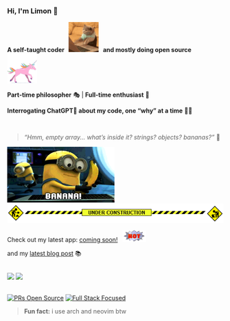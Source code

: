 ### Hi, I'm Limon 👋

**A self-taught coder &nbsp;&nbsp;<img src="cat-typing.gif" width="70" />&nbsp;&nbsp; and mostly doing open source** &nbsp;&nbsp;<img src="unicorn.gif" width="70" />&nbsp;&nbsp;

**Part-time philosopher** 🎭 | **Full-time enthusiast** 🚀

**Interrogating ChatGPT💬 about my code, one “why” at a time** 👾🔮

<br>

> _“Hmm, empty array... what’s inside it? strings? objects? bananas?”_ 🍌

<img src="banana-minions.gif" width="250">

<br>

<img src="under-construction.gif" />

Check out my latest app: [coming soon!](#) &nbsp;&nbsp;<img src="hot.gif" />&nbsp;&nbsp;

and my [latest blog post](https://medium.com/@sheikhlimon) 📚

<br>

<div>
  <img height="137px" src="https://github-readme-stats.vercel.app/api?username=sheikhlimon&hide=stars&hide_title=true&hide_border=true&theme=dark&text_color=eee" />
  <img height="137px" src="https://github-readme-stats.vercel.app/api/top-langs/?username=sheikhlimon&hide_title=true&hide_border=true&layout=compact&text_color=eee&theme=dark" />
</div>

<br>

[![PRs Open Source](https://img.shields.io/badge/PRs-Open%20Source-brightgreen)](#)
[![Full Stack Focused](https://img.shields.io/badge/Full%20Stack-Focused-blue)](#)

> **Fun fact:** i use arch and neovim btw
